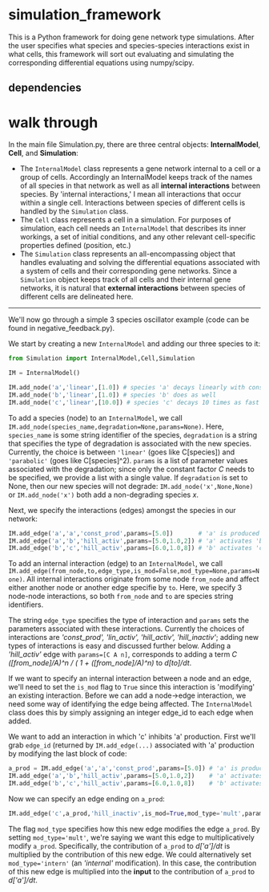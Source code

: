 simulation_framework
====================

This is a Python framework for doing gene network type simulations. After the user specifies what species and species-species interactions exist in what cells, this framework will sort out evaluating and simulating the corresponding differential equations using numpy/scipy.

dependencies
------------



walk through
============

In the main file Simulation.py, there are three central objects: **InternalModel**, **Cell**, and **Simulation**:
 - The `InternalModel` class represents a gene network internal to a cell or a group of cells. Accordingly an InternalModel keeps track of the names of all species in that network as well as all **internal interactions** between species. By 'internal interactions,' I mean all interactions that occur within a single cell. Interactions between species of different cells is handled by the `Simulation` class. 
 - The `Cell` class represents a cell in a simulation. For purposes of simulation, each cell needs an `InternalModel` that describes its inner workings, a set of initial conditions, and any other relevant cell-specific properties defined (position, etc.)
 - The `Simulation` class represents an all-encompassing object that handles evaluating and solving the differential equations associated with a system of cells and their corresponding gene networks. Since a `Simulation` object keeps track of all cells and their internal gene networks, it is natural that **external interactions** between species of different cells are delineated here. 

* * *

We'll now go through a simple 3 species oscillator example (code can be found in negative_feedback.py).

We start by creating a new `InternalModel` and adding our three species to it:

```Python
from Simulation import InternalModel,Cell,Simulation

IM = InternalModel()

IM.add_node('a','linear',[1.0]) # species 'a' decays linearly with constant factor 1.0
IM.add_node('b','linear',[1.0]) # species 'b' does as well
IM.add_node('c','linear',[10.0]) # species 'c' decays 10 times as fast as 'a' or 'b'
```

To add a species (node) to an `InternalModel`, we call `IM.add_node(species_name,degradation=None,params=None)`. Here, `species_name` is some string identifier of the species, `degradation` is a string that specifies the type of degradation is associated with the new species. Currently, the choice is between `'linear'` (goes like C[species]) and `'parabolic'` (goes like C[species]^2). `params` is a list of parameter values associated with the degradation; since only the constant factor *C* needs to be specified, we provide a list with a single value. If `degradation` is set to None, then our new species will not degrade: `IM.add_node('x',None,None)` or `IM.add_node('x')` both add a non-degrading species *x*.

Next, we specify the interactions (edges) amongst the species in our network:

```Python
IM.add_edge('a','a','const_prod',params=[5.0])       # 'a' is produced at a constant rate
IM.add_edge('a','b','hill_activ',params=[5.0,1.0,2]) # 'a' activates 'b'
IM.add_edge('b','c','hill_activ',params=[6.0,1.0,8]) # 'b' activates 'c' (with a sharper cutoff)
```

To add an internal interaction (edge) to an `InternalModel`, we call `IM.add_edge(from_node,to,edge_type,is_mod=False,mod_type=None,params=None)`. All internal interactions originate from some node `from_node` and affect either another node or another edge specifie by `to`. Here, we specify 3 node-node interactions, so both `from_node` and `to` are species string identifiers. 

The string `edge_type` specifies the type of interaction and `params` sets the parameters associated with these interactions. Currently the choices of interactions are *'const_prod', 'lin_activ', 'hill_activ', 'hill_inactiv'*; adding new types of interactions is easy and discussed further below. Adding a *'hill_activ'* edge with `params=[C A n]`, corresponds to adding a term *C ([from_node]/A)^n / ( 1 + ([from_node]/A)^n)* to *d[to]/dt*. 

If we want to specify an internal interaction between a node and an edge, we'll need to set the `is_mod` flag to `True` since this interaction is 'modifying' an existing interaction. Before we can add a node->edge interaction, we need some way of identifying the edge being affected. The `InternalModel` class does this by simply assigning an integer edge_id to each edge when added. 

We want to add an interaction in which 'c' inhibits 'a' production. First we'll grab `edge_id` (returned by `IM.add_edge(...)` associated with 'a' production by modifying the last block of code:

```Python
a_prod = IM.add_edge('a','a','const_prod',params=[5.0]) # 'a' is produced at a constant rate
IM.add_edge('a','b','hill_activ',params=[5.0,1.0,2])    # 'a' activates 'b'
IM.add_edge('b','c','hill_activ',params=[6.0,1.0,8])    # 'b' activates 'c' (with a sharper cutoff)
```

Now we can specify an edge ending on `a_prod`:

```Python
IM.add_edge('c',a_prod,'hill_inactiv',is_mod=True,mod_type='mult',params=[1.0,1.0,0.3,8])
```

The flag `mod_type` specifies how this new edge modifies the edge `a_prod`. By setting `mod_type='mult'`, we're saying we want this edge to multiplicatively modify `a_prod`. Specifically, the contribution of `a_prod` to *d['a']/dt* is multiplied by the contribution of this new edge. We could alternatively set `mod_type='intern'` (an *'internal'* modification). In this case, the contribution of this new edge is multiplied into the **input** to the contribution of `a_prod` to *d['a']/dt*. 










